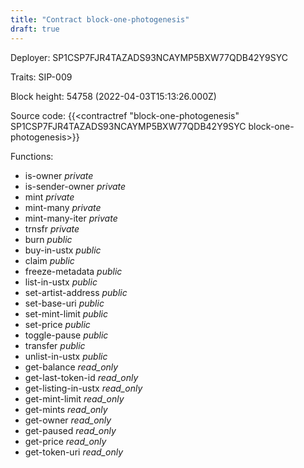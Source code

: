 ```yaml
---
title: "Contract block-one-photogenesis"
draft: true
---
```

Deployer: SP1CSP7FJR4TAZADS93NCAYMP5BXW77QDB42Y9SYC

Traits:
SIP-009 



Block height: 54758 (2022-04-03T15:13:26.000Z)

Source code: {{<contractref "block-one-photogenesis" SP1CSP7FJR4TAZADS93NCAYMP5BXW77QDB42Y9SYC block-one-photogenesis>}}

Functions:

* is-owner _private_
* is-sender-owner _private_
* mint _private_
* mint-many _private_
* mint-many-iter _private_
* trnsfr _private_
* burn _public_
* buy-in-ustx _public_
* claim _public_
* freeze-metadata _public_
* list-in-ustx _public_
* set-artist-address _public_
* set-base-uri _public_
* set-mint-limit _public_
* set-price _public_
* toggle-pause _public_
* transfer _public_
* unlist-in-ustx _public_
* get-balance _read_only_
* get-last-token-id _read_only_
* get-listing-in-ustx _read_only_
* get-mint-limit _read_only_
* get-mints _read_only_
* get-owner _read_only_
* get-paused _read_only_
* get-price _read_only_
* get-token-uri _read_only_
